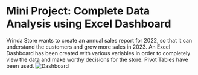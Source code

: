 # Mini Project: Complete Data Analysis using Excel Dashboard
Vrinda Store wants to create an annual sales report for 2022, so that it can understand the customers and grow more sales in 2023. An Excel Dashboard has been created with various variables in order to completely view the data and make worthy decisions for the store. Pivot Tables have been used.
![Dashboard](https://github.com/angad2212/Mini_Project_8/assets/135613657/4a2ce07b-1fb9-42a8-8eec-2ab4f2212ba6)
